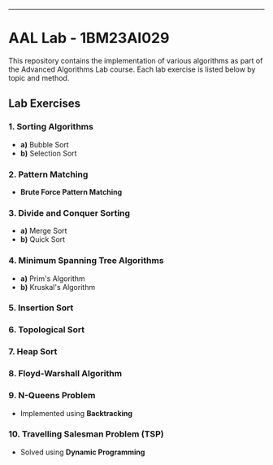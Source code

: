 

---

# AAL Lab - 1BM23AI029

This repository contains the implementation of various algorithms as part of the Advanced Algorithms Lab course. Each lab exercise is listed below by topic and method.

## Lab Exercises

### 1. Sorting Algorithms

* **a)** Bubble Sort
* **b)** Selection Sort

### 2. Pattern Matching

* **Brute Force Pattern Matching**

### 3. Divide and Conquer Sorting

* **a)** Merge Sort
* **b)** Quick Sort

### 4. Minimum Spanning Tree Algorithms

* **a)** Prim's Algorithm
* **b)** Kruskal's Algorithm

### 5. Insertion Sort

### 6. Topological Sort

### 7. Heap Sort

### 8. Floyd-Warshall Algorithm

### 9. N-Queens Problem

* Implemented using **Backtracking**

### 10. Travelling Salesman Problem (TSP)

* Solved using **Dynamic Programming**



